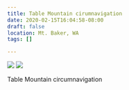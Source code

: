 ```yaml
---
title: Table Mountain cirumnavigation
date: 2020-02-15T16:04:58-08:00
draft: false
location: Mt. Baker, WA
tags: []

---
```



![](https://d17enza3bfujl8.cloudfront.net/IMG_2396.jpg)
![](https://d17enza3bfujl8.cloudfront.net/IMG_2395.jpg)


Table Mountain circumnavigation

